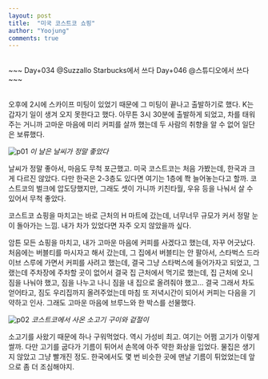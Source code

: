 ```yaml
---
layout: post
title:  "미국 코스트코 쇼핑"
author: "Yoojung"
comments: true
---
```

<br>
~~~
Day+034 @Suzzallo Starbucks에서 쓰다
Day+046 @스튜디오에서 쓰다
~~~

<br>
<br>

오후에 2시에 스카이프 미팅이 있었기 때문에 그 미팅이 끝나고 출발하기로 했다. K는 갑자기 일이 생겨 오지 못한다고 했다. 아무튼 3시 30분에 출발하게 되었고, 차를 태워주는 거니까 고마운 마음에 미리 커피를 살까 했는데 두 사람의 취향을 알 수 없어 일단은 보류했다. 

![p01]({{site.url}}/assets/2018-03-31-p01.JPG)
_이 날은 날씨가 정말 좋았다_

날씨가 정말 좋아서, 마음도 무척 포근했고. 미국 코스트코는 처음 가봤는데, 한국과 크게 다르진 않았다. 다만 한국은 2-3층도 있다면 여기는 1층에 쫙 늘어놓는다고 할까. 코스트코의 벌크에 압도당했지만, 그래도 셋이 가니까 키친타월, 우유 등을 나눠서 살 수 있어서 무척 좋았다. 

코스트코 쇼핑을 마치고는 바로 근처의 H 마트에 갔는데, 너무너무 규모가 커서 정말 눈이 돌아가는 느낌. 내가 차가 있었다면 자주 오지 않았을까 싶다.

암튼 모든 쇼핑을 마치고, 내가 고마운 마음에 커피를 사겠다고 했는데, 자꾸 어긋났다. 처음에는 버블티를 마시자고 해서 갔는데, 그 집에서 버블티는 안 팔아서, 스타벅스 드라이브 스루에 가면서 커피를 사려고 했는데, 결국 그냥 스타벅스에 들어가자고 되었고, 그랬는데 주차장에 주차할 곳이 없어서 결국 집 근처에서 먹기로 했는데, 집 근처에 오니 짐을 나눠야 했고, 짐을 나누고 나니 짐을 내 집으로 올려줘야 했고... 결국 그래서 차도 얻어타고, 짐도 우리집까지 올려주었는데 마침 또 저녁시간이 되어서 커피는 다음을 기약하고 인사. 그래도 고마운 마음에 브루느와 한 박스를 선물했다. 

![p02]({{site.url}}/assets/2018-03-31-p02.JPG)
_코스트코에서 사온 소고기 구이와 겉절이_

소고기를 사왔기 때문에 하나 구워먹었다. 역시 가성비 최고. 여기는 어쩜 고기가 이렇게 쌀까. 다만 고기를 굽다가 기름이 튀어서 손목에 아주 약한 화상을 입었다. 물집은 생기지 않았고 그냥 빨개진 정도. 한국에서도 몇 번 비슷한 곳에 맨날 기름이 튀었었는데 앞으로 좀 더 조심해야지.




